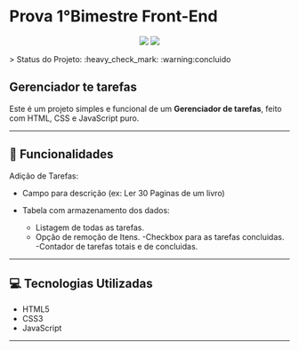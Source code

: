 # Prova 1°Bimestre Front-End 
<p align="center">
  <img src="http://img.shields.io/static/v1?label=License&message=UniCesumar&color=green&style=for-the-badge"/>
   <img src="http://img.shields.io/static/v1?label=STATUS&message=CONCLUIDO&color=RED&style=for-the-badge"/>
   </p>
   > Status do Projeto: :heavy_check_mark: :warning:concluido

## Gerenciador te tarefas 

Este é um projeto simples e funcional de um **Gerenciador de tarefas**, feito com HTML, CSS e JavaScript puro. 

---

## 🚀 Funcionalidades

Adição de Tarefas:
  - Campo para descrição (ex: Ler 30 Paginas de um livro)

- Tabela com armazenamento dos dados:
  - Listagem de todas as tarefas.
  - Opção de remoção de Itens.
  -Checkbox para as tarefas concluidas.
  -Contador de tarefas totais e de concluidas.


---

## 💻 Tecnologias Utilizadas

- HTML5
- CSS3
- JavaScript

---


